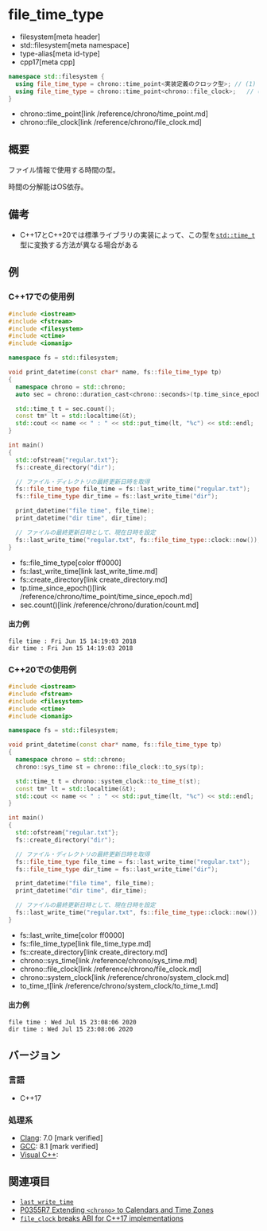 # file_time_type
* filesystem[meta header]
* std::filesystem[meta namespace]
* type-alias[meta id-type]
* cpp17[meta cpp]

```cpp
namespace std::filesystem {
  using file_time_type = chrono::time_point<実装定義のクロック型>; // (1) C++17
  using file_time_type = chrono::time_point<chrono::file_clock>;   // (1) C++20
}
```
* chrono::time_point[link /reference/chrono/time_point.md]
* chrono::file_clock[link /reference/chrono/file_clock.md]

## 概要
ファイル情報で使用する時間の型。

時間の分解能はOS依存。


## 備考
- C++17とC++20では標準ライブラリの実装によって、この型を[`std::time_t`](/reference/ctime/time_t.md)型に変換する方法が異なる場合がある


## 例
### C++17での使用例
```cpp example
#include <iostream>
#include <fstream>
#include <filesystem>
#include <ctime>
#include <iomanip>

namespace fs = std::filesystem;

void print_datetime(const char* name, fs::file_time_type tp)
{
  namespace chrono = std::chrono;
  auto sec = chrono::duration_cast<chrono::seconds>(tp.time_since_epoch());

  std::time_t t = sec.count();
  const tm* lt = std::localtime(&t);
  std::cout << name << " : " << std::put_time(lt, "%c") << std::endl;
}

int main()
{
  std::ofstream{"regular.txt"};
  fs::create_directory("dir");

  // ファイル・ディレクトリの最終更新日時を取得
  fs::file_time_type file_time = fs::last_write_time("regular.txt");
  fs::file_time_type dir_time = fs::last_write_time("dir");

  print_datetime("file time", file_time);
  print_datetime("dir time", dir_time);

  // ファイルの最終更新日時として、現在日時を設定
  fs::last_write_time("regular.txt", fs::file_time_type::clock::now());
}
```
* fs::file_time_type[color ff0000]
* fs::last_write_time[link last_write_time.md]
* fs::create_directory[link create_directory.md]
* tp.time_since_epoch()[link /reference/chrono/time_point/time_since_epoch.md]
* sec.count()[link /reference/chrono/duration/count.md]

#### 出力例
```
file time : Fri Jun 15 14:19:03 2018
dir time : Fri Jun 15 14:19:03 2018
```

### C++20での使用例
```cpp example
#include <iostream>
#include <fstream>
#include <filesystem>
#include <ctime>
#include <iomanip>

namespace fs = std::filesystem;

void print_datetime(const char* name, fs::file_time_type tp)
{
  namespace chrono = std::chrono;
  chrono::sys_time st = chrono::file_clock::to_sys(tp);

  std::time_t t = chrono::system_clock::to_time_t(st);
  const tm* lt = std::localtime(&t);
  std::cout << name << " : " << std::put_time(lt, "%c") << std::endl;
}

int main()
{
  std::ofstream{"regular.txt"};
  fs::create_directory("dir");

  // ファイル・ディレクトリの最終更新日時を取得
  fs::file_time_type file_time = fs::last_write_time("regular.txt");
  fs::file_time_type dir_time = fs::last_write_time("dir");

  print_datetime("file time", file_time);
  print_datetime("dir time", dir_time);

  // ファイルの最終更新日時として、現在日時を設定
  fs::last_write_time("regular.txt", fs::file_time_type::clock::now());
}
```
* fs::last_write_time[color ff0000]
* fs::file_time_type[link file_time_type.md]
* fs::create_directory[link create_directory.md]
* chrono::sys_time[link /reference/chrono/sys_time.md]
* chrono::file_clock[link /reference/chrono/file_clock.md]
* chrono::system_clock[link /reference/chrono/system_clock.md]
* to_time_t[link /reference/chrono/system_clock/to_time_t.md]

#### 出力例
```
file time : Wed Jul 15 23:08:06 2020
dir time : Wed Jul 15 23:08:06 2020
```


## バージョン
### 言語
- C++17

### 処理系
- [Clang](/implementation.md#clang): 7.0 [mark verified]
- [GCC](/implementation.md#gcc): 8.1 [mark verified]
- [Visual C++](/implementation.md#visual_cpp):


## 関連項目
- [`last_write_time`](last_write_time.md)
- [P0355R7 Extending `<chrono>` to Calendars and Time Zones](http://www.open-std.org/jtc1/sc22/wg21/docs/papers/2018/p0355r7.html)
- [`file_clock` breaks ABI for C++17 implementations](https://wg21.cmeerw.net/lwg/issue3145)
